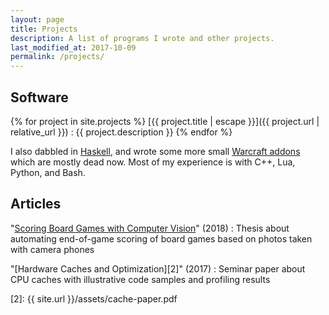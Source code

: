 ```yaml
---
layout: page
title: Projects
description: A list of programs I wrote and other projects.
last_modified_at: 2017-10-09
permalink: /projects/
---
```


<!-- TODO: write something here? -->

## Software

<!-- TODO: write something here? -->

{% for project in site.projects %}
[{{ project.title | escape }}]({{ project.url | relative_url }})
: {{ project.description }}
{% endfor %}

I also dabbled in [Haskell][haskell-experiments], and wrote some more small [Warcraft
addons][curse] which are mostly dead now.  Most of my experience is with C++, Lua, Python,
and Bash.

<!--
For a C++ class in university, I wrote a crude, interactive [ecosystem
simulation][flutterrust] with an infinite, procedurally generated map.
-->

## Articles

"[Scoring Board Games with Computer Vision][1]" (2018)
: Thesis about automating end-of-game scoring of board games based on photos taken with
  camera phones

"[Hardware Caches and Optimization][2]" (2017)
: Seminar paper about CPU caches with illustrative code samples and profiling results

<!-- This file is rejected by GitHub because it's too big: use the Dropbox link. -->
[1]: https://www.dropbox.com/s/xmyr6rmcwqalj75/thesis.pdf
[2]: {{ site.url }}/assets/cache-paper.pdf

[curse]: https://mods.curse.com/members/meribold/projects
[curseforge]: https://wow.curseforge.com/members/meribold/projects
[haskell-experiments]: https://github.com/meribold/haskell-experiments
[flutterrust]: https://github.com/meribold/flutterrust

<!-- vim: set tw=90 sts=-1 sw=4 et spell: -->
